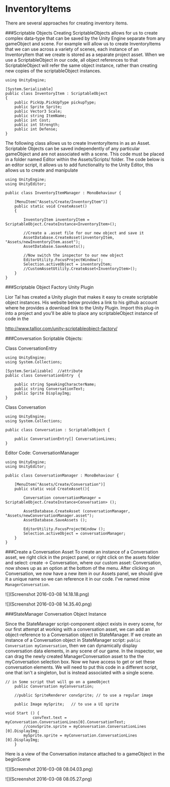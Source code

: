 # InventoryItems

There are several approaches for creating inventory items.

###Scriptable Objects
Creating ScriptableObjects allows for us to create complex data-type that can be saved by the Unity Engine separate from any gameObject and scene.  For example will allow us to create InventoryItems that we can use across a variety of scenes, each instance of an InventoryItem that we create is stored as a separate project asset. When we use a ScriptableObject in our code, all object references to that ScriptableObject will refer the same object instance, rather than creating new copies of the scriptableObject instances.

```
using UnityEngine;

[System.Serializable]
public class InventoryItem : ScriptableObject
{
    public PickUp.PickUpType pickupType;
	public Sprite Sprite;
	public Vector3 Scale;
	public string ItemName;
	public int Cost;
	public int Strength;
	public int Defense;
}
```
The following class allows us to create InventoryItems in as an Asset. Scriptable Objects can be saved independently of any particular gameObject and are not associated with a scene.  This code must be placed in a folder named Editor within the Assets/Scripts/ folder. The code below is an editor script, it allows us to add functionality to the Unity Editor, this allows us to create and manipulate  

```
using UnityEngine;
using UnityEditor;

public class InventoryItemManager : MonoBehaviour {
	
	[MenuItem("Assets/Create/InventoryItem")]
	public static void CreateAsset()
	{
	
	    InventoryItem inventoryItem = ScriptableObject.CreateInstance<InventoryItem>();
	    
		//Create a .asset file for our new object and save it
		AssetDatabase.CreateAsset(inventoryItem, "Assets/newInventoryItem.asset");
		AssetDatabase.SaveAssets();
		
		//Now switch the inspector to our new object
		EditorUtility.FocusProjectWindow();
		Selection.activeObject = inventoryItem;
		//CustomAssetUtility.CreateAsset<InventoryItem>();
	}
}
```
###Scriptable Object Factory Unity Plugin

Lior Tal has created a Unity plugin that makes it easy to create scriptable object instances.  His website below provides a link to his github account where he provides a download link to the Unity Plugin.  Import this plug-in into a project and you'll be able to place any scriptableObject instance of code in the 

http://www.tallior.com/unity-scriptableobject-factory/


###Conversation Scriptable Objects:

Class ConversationEntry
```
using UnityEngine;
using System.Collections;

[System.Serializable]  //attribute
public class ConversationEntry  {

	public string SpeakingCharacterName;
	public string ConversationText;
	public Sprite DisplayImg;
}
```

Class Conversation
```
using UnityEngine;
using System.Collections;

public class Conversation : ScriptableObject {

	public ConversationEntry[] ConversationLines;
}
```

Editor Code: ConversationManager
```
using UnityEngine;
using UnityEditor;

public class ConversationManager : MonoBehaviour {

	[MenuItem("Assets/Create/Conversation")]
	public static void CreateAsset(){

		Conversation conversationManager = ScriptableObject.CreateInstance<Conversation> ();

		AssetDatabase.CreateAsset (conversationManager, "Assets/newConversationManager.asset");
		AssetDatabase.SaveAssets ();

		EditorUtility.FocusProjectWindow ();
		Selection.activeObject = conversationManager;
	}
}
```
###Create a Conversation Asset
To create an instance of a Conversation asset, we right click in the project panel, or right click on the assets folder and select: create -> Conversation, where our custom asset: Conversation, now shows up as an option at the bottom of the menu.  After clicking on Conversation, we now have a new item in our Assets panel, we should give it a unique name so we can reference it in our code.  I've named mine `ManagerConversation`.

![](Screenshot 2016-03-08 14.18.18.png)

![](Screenshot 2016-03-08 14.35.40.png)


###StateManager Conversation Object Instance

Since the StateManager script-component object exists in every scene, for our first attempt at working with a conversation asset, we can add an object-reference to a Conversation object in StateManager.  If we create an instance of a Conversation object in StateManager script: ``public Conversation myConversation``, then we can dynamically display conversation data elements, in any scene of our game.  In the inspector, we can drag the newly created ManagerConversation asset to the the myConversation selection box.  Now we have access to get or set these conversation elements. We will need to put this code in a different script, one that isn't a singleton, but is instead associated with a single scene.

```
// in Some script that will go on a gameObject  
	public Conversation myConversation;  

    //public SpriteRenderer convSprite; // to use a regular image

    public Image mySprite;   // to use a UI sprite

void Start () {
			convText.text = myConversation.ConversationLines[0].ConversationText;
		//convSprite.sprite = myConversation.ConversationLines [0].DisplayImg;
		mySprite.sprite = myConversation.ConversationLines [0].DisplayImg;
	}
```

Here is a view of the Conversation instance attached to a gameObject in the beginScene

![](Screenshot 2016-03-08 08.04.03.png)

![](Screenshot 2016-03-08 08.05.27.png)

